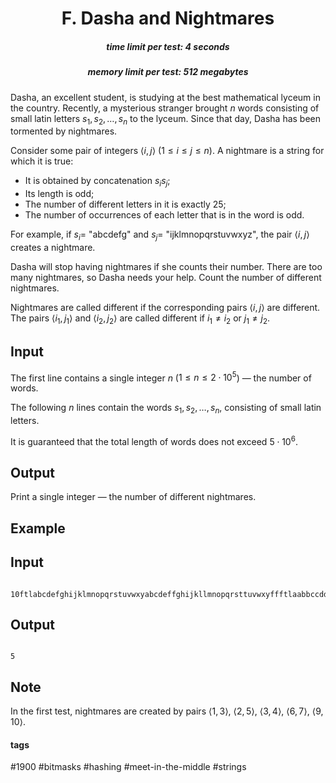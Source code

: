 <h1 style='text-align: center;'> F. Dasha and Nightmares</h1>

<h5 style='text-align: center;'>time limit per test: 4 seconds</h5>
<h5 style='text-align: center;'>memory limit per test: 512 megabytes</h5>

Dasha, an excellent student, is studying at the best mathematical lyceum in the country. Recently, a mysterious stranger brought $n$ words consisting of small latin letters $s_1, s_2, \ldots, s_n$ to the lyceum. Since that day, Dasha has been tormented by nightmares.

Consider some pair of integers $\langle i, j \rangle$ ($1 \le i \le j \le n$). A nightmare is a string for which it is true:

* It is obtained by concatenation $s_{i}s_{j}$;
* Its length is odd;
* The number of different letters in it is exactly $25$;
* The number of occurrences of each letter that is in the word is odd.

For example, if $s_i=$ "abcdefg" and $s_j=$ "ijklmnopqrstuvwxyz", the pair $\langle i, j \rangle$ creates a nightmare.

Dasha will stop having nightmares if she counts their number. There are too many nightmares, so Dasha needs your help. Count the number of different nightmares.

Nightmares are called different if the corresponding pairs $\langle i, j \rangle$ are different. The pairs $\langle i_1, j_1 \rangle$ and $\langle i_2, j_2 \rangle$ are called different if $i_1 \neq i_2$ or $j_1 \neq j_2$.

## Input

The first line contains a single integer $n$ ($1 \le n \le 2 \cdot 10^5$) — the number of words.

The following $n$ lines contain the words $s_1, s_2, \ldots, s_n$, consisting of small latin letters.

It is guaranteed that the total length of words does not exceed $5 \cdot 10^6$.

## Output

Print a single integer — the number of different nightmares.

## Example

## Input


```

10ftlabcdefghijklmnopqrstuvwxyabcdeffghijkllmnopqrsttuvwxyffftlaabbccddeeffgghhiijjkkllmmnnooppqqrrssttuuvvwwxxyythedevidbcdefghhiiiijklmnopqrsuwxyzgorillasilverbackabcdefgijklmnopqrstuvwxyz
```
## Output


```

5

```
## Note

In the first test, nightmares are created by pairs $\langle 1, 3 \rangle$, $\langle 2, 5 \rangle$, $\langle 3, 4 \rangle$, $\langle 6, 7 \rangle$, $\langle 9, 10 \rangle$.



#### tags 

#1900 #bitmasks #hashing #meet-in-the-middle #strings 